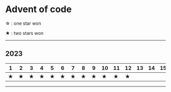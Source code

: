 # Advent of code

☆ : one star won

★ : two stars won

---

## 2023

|1|2|3|4|5|6|7|8|9|10|11|12|13|14|15|16|17|18|19|20|21|22|23|24|25|
|---|---|---|---|---|---|---|---|---|---|---|---|---|---|---|---|---|---|---|---|---|---|---|---|---|
|★|★|★|★|★|★|★|★|★|★|★|★|||||||★|★|★|★|★|★|☆|

---
